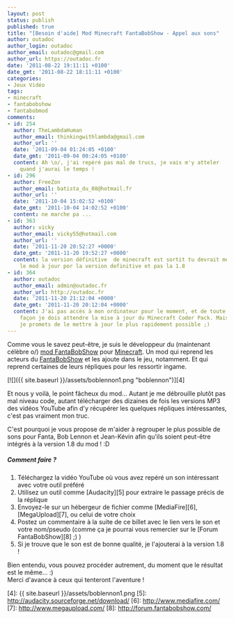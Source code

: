 ```yaml
---
layout: post
status: publish
published: true
title: "[Besoin d'aide] Mod Minecraft FantaBobShow - Appel aux sons"
author: outadoc
author_login: outadoc
author_email: outadoc@gmail.com
author_url: https://outadoc.fr
date: '2011-08-22 19:11:11 +0100'
date_gmt: '2011-08-22 18:11:11 +0100'
categories:
- Jeux Vidéo
tags:
- minecraft
- fantabobshow
- fantabobmod
comments:
- id: 254
  author: TheLambdaHuman
  author_email: thinkingwithlambda@gmail.com
  author_url: ''
  date: '2011-09-04 01:24:05 +0100'
  date_gmt: '2011-09-04 00:24:05 +0100'
  content: Ah \o/, j'ai repéré pas mal de trucs, je vais m'y atteler
    quand j'aurai le temps !
- id: 296
  author: FreeZon
  author_email: batista_du_08@hotmail.fr
  author_url: ''
  date: '2011-10-04 15:02:52 +0100'
  date_gmt: '2011-10-04 14:02:52 +0100'
  content: ne marche pa ...
- id: 363
  author: vicky
  author_email: vicky55@hotmail.com
  author_url: ''
  date: '2011-11-20 20:52:27 +0000'
  date_gmt: '2011-11-20 19:52:27 +0000'
  content: la version définitive  de minecraft est sortit tu devrait mettre
    le mod à jour por la version definitive et pas la 1.8
- id: 364
  author: outadoc
  author_email: admin@outadoc.fr
  author_url: http://outadoc.fr
  date: '2011-11-20 21:12:04 +0000'
  date_gmt: '2011-11-20 20:12:04 +0000'
  content: J'ai pas accès à mon ordinateur pour le moment, et de toute
    façon je dois attendre la mise à jour du Minecraft Coder Pack. Mais
    je promets de le mettre à jour le plus rapidement possible ;)
---
```

Comme vous le savez peut-être, je suis le développeur du (maintenant célèbre o/) [mod FantaBobShow][1] pour [Minecraft][2]. Un mod qui reprend les acteurs du [FantaBobShow][3] et les ajoute dans le jeu, notamment. Et qui reprend certaines de leurs répliques pour les ressortir ingame.

[![]({{ site.baseurl }}/assets/boblennon1.png "boblennon")][4]

Et nous y voilà, le point fâcheux du mod... Autant je me débrouille plutôt pas mal niveau code, autant télécharger des dizaines de fois les versions MP3 des vidéos YouTube afin d'y récupérer les quelques répliques intéressantes, c'est pas vraiment mon truc.

C'est pourquoi je vous propose de m'aider à regrouper le plus possible de sons pour Fanta, Bob Lennon et Jean-Kévin afin qu'ils soient peut-être intégrés à la version 1.8 du mod ! :D

##### Comment faire ?

1.  Téléchargez la vidéo YouTube où vous avez repéré un son intéressant avec votre outil préféré
2.  Utilisez un outil comme [Audacity][5] pour extraire le passage précis de la réplique
3.  Envoyez-le sur un hébergeur de fichier comme [MediaFire][6], [MegaUpload][7], ou celui de votre choix
4.  Postez un commentaire à la suite de ce billet avec le lien vers le son et votre nom/pseudo (comme ça je pourrai vous remercier sur le [Forum FantaBobShow][8] ;) )
5.  Si je trouve que le son est de bonne qualité, je l'ajouterai à la version 1.8 !

Bien entendu, vous pouvez procéder autrement, du moment que le résultat est le même... :)  
Merci d'avance à ceux qui tenteront l'aventure !

[1]: http://forum.fantabobshow.com/index.php?threads/1-6-4-fantabobmod-le-mod-le-plus-show.23825/
[2]: http://outadoc.fr/2011/02/minecraft-3d-analogique/
[3]: http://fantabobshow.com
[4]: {{ site.baseurl }}/assets/boblennon1.png
[5]: http://audacity.sourceforge.net/download/
[6]: http://www.mediafire.com/
[7]: http://www.megaupload.com/
[8]: http://forum.fantabobshow.com/
